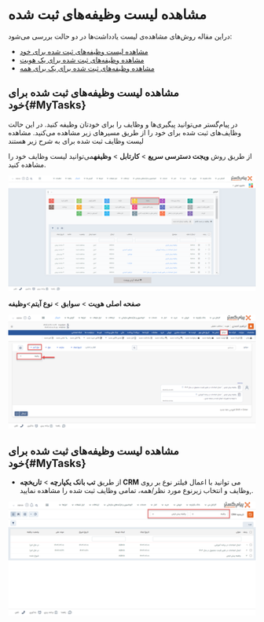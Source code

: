 # مشاهده لیست وظیفه‌های ثبت شده
دراین مقاله روش‌های مشاهده‌ی لیست یادداشت‌ها در دو حالت بررسی می‌شود:<br>
- [مشاهده لیست وظیفه‌های ثبت شده برای خود](#MyTasks)
- [مشاهده وظیفه‌های ثبت شده برای یک هویت](#CustomerTask)
- [مشاهده وظیفه‌های ثبت شده برای یک برای همه](#AllTasks)

## مشاهده لیست وظیفه‌های ثبت شده برای خود{#MyTasks}
در پیام‌گستر می‌توانید پیگیری‌ها و وظایف را برای خودتان وظیفه کنید. در این حالت وظایف‌های ثبت شده برای خود را از طریق مسیر‌های زیر مشاهده می‌کنید.
مشاهده لیست وظایف ثبت شده برای به شرح زیر هستند

از طریق روش **ویجت دسترسی سریع** > **کارتابل** > **وظیفه**می‌توانید لیست‌ وظایف خود را مشاهده کنید.

![مسیر نمایش لیست وظایف ثبت شده برای خودتان ](./Images/my-tasks-cartable.png)

**صفحه اصلی هویت** > **سوابق** > **نوع آیتم**>**وظیفه**

![مسیر نمایش لیست وظایف ثبت شده برای یک هویت دیگر ](./Images/customer-task-list.png)

## مشاهده لیست وظیفه‌های ثبت شده برای خود{#MyTasks}
- از طریق **تب بانک یکپارچه** > **تاریخچه CRM**  می توانید با اعمال فیلتر نوع بر روی ,وظایف و انتخاب زیرنوع مورد نظر/همه، تمامی وظایف ثبت شده را مشاهده نمایید.

![مسیر نمایش لیست وظایف ثبت شده برای همه](./Images/all-task-list.png)
